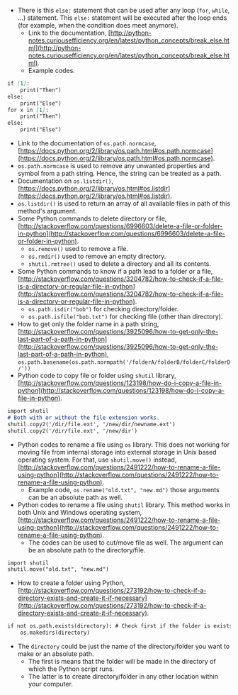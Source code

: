 * There is this `else:` statement that can be used after any loop (`for`, `while`, ...) statement. This `else:` statement will be executed after the loop ends (for example, when the condition does meet anymore).
    * Link to the documentation, [http://python-notes.curiousefficiency.org/en/latest/python_concepts/break_else.html](http://python-notes.curiousefficiency.org/en/latest/python_concepts/break_else.html).
    * Example codes.

```markdown
if [1]:
    print("Then")
else:
    print("Else")
for x in [1]:
    print("Then")
else:
    print("Else")
```

* Link to the documentation of `os.path.normcase`, [https://docs.python.org/2/library/os.path.html#os.path.normcase](https://docs.python.org/2/library/os.path.html#os.path.normcase).
* `os.path.normcase` is used to remove any unwanted properties and symbol from a path string. Hence, the string can be treated as a path.
* Documentation on `os.listdir()`, [https://docs.python.org/2/library/os.html#os.listdir](https://docs.python.org/2/library/os.html#os.listdir).
* `os.listdir()` is used to return an array of all available files in path of this method's argument.
* Some Python commands to delete directory or file, [http://stackoverflow.com/questions/6996603/delete-a-file-or-folder-in-python](http://stackoverflow.com/questions/6996603/delete-a-file-or-folder-in-python).
    * `os.remove()` used to remove a file.
    * `os.rmdir()` used to remove an empty directory.
    * `shutil.rmtree()` used to delete a directory and all its contents.
* Some Python commands to know if a path lead to a folder or a file, [http://stackoverflow.com/questions/3204782/how-to-check-if-a-file-is-a-directory-or-regular-file-in-python](http://stackoverflow.com/questions/3204782/how-to-check-if-a-file-is-a-directory-or-regular-file-in-python).
    * `os.path.isdir("bob")` for checking directory/folder.
    * `os.path.isfile("bob.txt")` for checking file (other than directory).
* How to get only the folder name in a path string, [http://stackoverflow.com/questions/3925096/how-to-get-only-the-last-part-of-a-path-in-python](http://stackoverflow.com/questions/3925096/how-to-get-only-the-last-part-of-a-path-in-python), `os.path.basename(os.path.normpath('/folderA/folderB/folderC/folderD/'))`
* Python code to copy file or folder using `shutil` library, [http://stackoverflow.com/questions/123198/how-do-i-copy-a-file-in-python](http://stackoverflow.com/questions/123198/how-do-i-copy-a-file-in-python).

```markdown
import shutil
# Both with or without the file extension works.
shutil.copy2('/dir/file.ext', '/new/dir/newname.ext')
shutil.copy2('/dir/file.ext', '/new/dir')
```

* Python codes to rename a file using `os` library. This does not working for moving file from internal storage into external storage in Unix based operating system. For that, use `shutil.move()` instead, [http://stackoverflow.com/questions/2491222/how-to-rename-a-file-using-python](http://stackoverflow.com/questions/2491222/how-to-rename-a-file-using-python).
    * Example code, `os.rename("old.txt", "new.md")` those arguments can be an absolute path as well.
* Python codes to rename a file using `shutil` library. This method works in both Unix and Windows operating system, [http://stackoverflow.com/questions/2491222/how-to-rename-a-file-using-python](http://stackoverflow.com/questions/2491222/how-to-rename-a-file-using-python).
    * The codes can be used to cut/move file as well. The argument can be an absolute path to the directory/file.

```markdown
import shutil
shutil.move("old.txt", "new.md")
```

* How to create a folder using Python, [http://stackoverflow.com/questions/273192/how-to-check-if-a-directory-exists-and-create-it-if-necessary](http://stackoverflow.com/questions/273192/how-to-check-if-a-directory-exists-and-create-it-if-necessary).

```markdown
if not os.path.exists(directory): # Check first if the folder is exists.
    os.makedirs(directory)
```

* The `directory` could be just the name of the directory/folder you want to make or an absolute path.
    * The first is means that the folder will be made in the directory of which the Python script runs.
    * The latter is to create directory/folder in any other location within your computer.